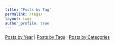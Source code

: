 ```yaml
---
title: "Posts by Tag"
permalink: /tags/
layout: tags
author_profile: true
---
```



[Posts by Year](/blog/year-archive/) | [Posts by Tags](/blog/tags/) | [Posts by Categories](/blog/categories/)
